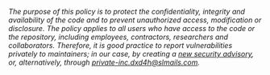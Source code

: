 *The purpose of this policy is to protect the confidentiality, integrity and availability of the code and to prevent unauthorized access, modification or disclosure. The policy applies to all users who have access to the code or the repository, including employees, contractors, researchers and collaborators. Therefore, it is good practice to report vulnerabilities privately to maintainers; in our case, by creating a [new security advisory](https://github.com/private-collaboration-consortium/ckernel/security/advisories/new), or, alternatively, through [private-inc.dxd4h@slmails.com](mailto:private-inc.dxd4h@slmails.com).*